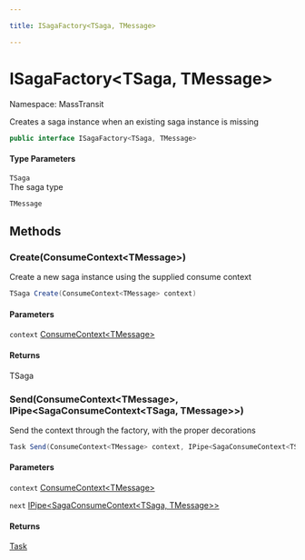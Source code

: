 ```yaml
---

title: ISagaFactory<TSaga, TMessage>

---
```


# ISagaFactory\<TSaga, TMessage\>

Namespace: MassTransit

Creates a saga instance when an existing saga instance is missing

```csharp
public interface ISagaFactory<TSaga, TMessage>
```

#### Type Parameters

`TSaga`<br/>
The saga type

`TMessage`<br/>

## Methods

### **Create(ConsumeContext\<TMessage\>)**

Create a new saga instance using the supplied consume context

```csharp
TSaga Create(ConsumeContext<TMessage> context)
```

#### Parameters

`context` [ConsumeContext\<TMessage\>](../masstransit/consumecontext-1)<br/>

#### Returns

TSaga<br/>

### **Send(ConsumeContext\<TMessage\>, IPipe\<SagaConsumeContext\<TSaga, TMessage\>\>)**

Send the context through the factory, with the proper decorations

```csharp
Task Send(ConsumeContext<TMessage> context, IPipe<SagaConsumeContext<TSaga, TMessage>> next)
```

#### Parameters

`context` [ConsumeContext\<TMessage\>](../masstransit/consumecontext-1)<br/>

`next` [IPipe\<SagaConsumeContext\<TSaga, TMessage\>\>](../masstransit/ipipe-1)<br/>

#### Returns

[Task](https://learn.microsoft.com/en-us/dotnet/api/system.threading.tasks.task)<br/>
